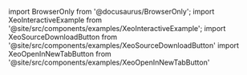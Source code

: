 import BrowserOnly from '@docusaurus/BrowserOnly';
import XeoInteractiveExample from '@site/src/components/examples/XeoInteractiveExample';
import XeoSourceDownloadButton from '@site/src/components/examples/XeoSourceDownloadButton'
import XeoOpenInNewTabButton from '@site/src/components/examples/XeoOpenInNewTabButton'